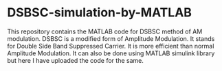 # DSBSC-simulation-by-MATLAB
This repository contains the MATLAB code for DSBSC method of AM modulation. 
DSBSC is a modified form of Amplitude Modulation. It stands for Double Side Band Suppressed Carrier. It is more efficient than normal Amplitude Modulation. It can also be done using MATLAB simulink library but here I have uploaded the code for the same.
